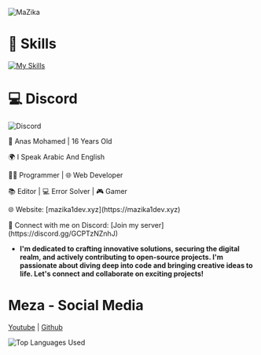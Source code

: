 ![MaZika](https://readme-typing-svg.herokuapp.com?font=Fira+Code&pause=1000&color=3c99d4&width=435&lines=Hi+guys%2C+I'm+MaZika+%F0%9F%91%8B)


# 🔧 Skills

[![My Skills](https://skillicons.dev/icons?i=html,css,js,ts,mongodb,nodejs,express,vscode,figma,photoshop)](https://discord.gg/wbqYJG4HDd)

# 💻 Discord
![Discord](https://discord.c99.nl/widget/theme-2/555873880384995329.png)

<p>👤 Anas Mohamed  |  16 Years Old</p>
<p>🌍 I Speak Arabic And English</p>
<p>👨‍💻 Programmer | 🌐 Web Developer</p>
<p>📚 Editor | 💻 Error Solver | 🎮 Gamer</p>

<p>🌐 Website: [mazika1dev.xyz](https://mazika1dev.xyz)</p>
<p>💬 Connect with me on Discord: [Join my server](https://discord.gg/GCPTzNZnhJ)</p>

- **I'm dedicated to crafting innovative solutions, securing the digital realm, and actively contributing to open-source projects. I'm passionate about diving deep into code and bringing creative ideas to life. Let's connect and collaborate on exciting projects!**

# Meza - Social Media

[Youtube](https://www.youtube.com/@specialstudioar) | [Github](https://github.com/specialstudioar)

![Top Languages Used](https://github-readme-stats.vercel.app/api/top-langs/?username=specialstudioar&layout=donut)
